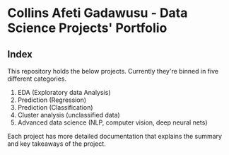 # Collins Afeti Gadawusu - Data Science Projects' Portfolio
## Index
This repository holds the below projects. Currently they're binned in five different categories.

1. EDA (Exploratory data Analysis)
2. Prediction (Regression)
3. Prediction (Classification)
4. Cluster analysis (unclassified data)
5. Advanced data science (NLP, computer vision, deep neural nets)

Each project has more detailed documentation that explains the summary and key takeaways of the project.